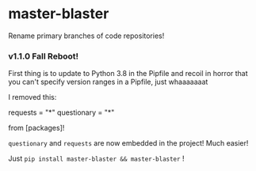 # master-blaster

Rename primary branches of code repositories!

### v1.1.0 Fall Reboot!

First thing is to update to Python 3.8 in the Pipfile and recoil in horror that you can't specify version ranges in a Pipfile, just whaaaaaaat

I removed this:

requests = "\*"
questionary = "\*"

from [packages]!

`questionary` and `requests` are now embedded in the project! Much easier!

Just `pip install master-blaster && master-blaster` !
